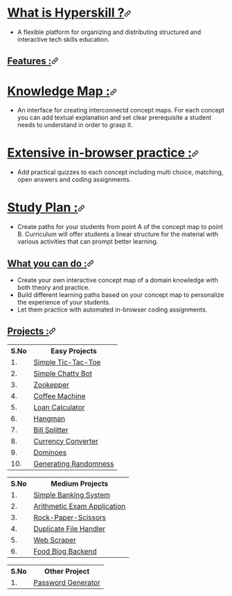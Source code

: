 <html lang="en">
<head>
</head>
<body>
<h1 tabindex="-1" id="user-content-what-is-hyperskill-" dir="auto"><a class="heading-link" href="#what-is-hyperskill-">What is Hyperskill ?<svg class="octicon octicon-link" viewBox="0 0 16 16" version="1.1" width="16" height="16" aria-hidden="true"><path d="m7.775 3.275 1.25-1.25a3.5 3.5 0 1 1 4.95 4.95l-2.5 2.5a3.5 3.5 0 0 1-4.95 0 .751.751 0 0 1 .018-1.042.751.751 0 0 1 1.042-.018 1.998 1.998 0 0 0 2.83 0l2.5-2.5a2.002 2.002 0 0 0-2.83-2.83l-1.25 1.25a.751.751 0 0 1-1.042-.018.751.751 0 0 1-.018-1.042Zm-4.69 9.64a1.998 1.998 0 0 0 2.83 0l1.25-1.25a.751.751 0 0 1 1.042.018.751.751 0 0 1 .018 1.042l-1.25 1.25a3.5 3.5 0 1 1-4.95-4.95l2.5-2.5a3.5 3.5 0 0 1 4.95 0 .751.751 0 0 1-.018 1.042.751.751 0 0 1-1.042.018 1.998 1.998 0 0 0-2.83 0l-2.5 2.5a1.998 1.998 0 0 0 0 2.83Z"></path></svg></a></h1>
<ul dir="auto">
<li>A flexible platform for organizing and distributing structured and interactive tech skills education.</li>
</ul>
<h2 tabindex="-1" id="user-content-features-" dir="auto"><a class="heading-link" href="#features-">Features :<svg class="octicon octicon-link" viewBox="0 0 16 16" version="1.1" width="16" height="16" aria-hidden="true"><path d="m7.775 3.275 1.25-1.25a3.5 3.5 0 1 1 4.95 4.95l-2.5 2.5a3.5 3.5 0 0 1-4.95 0 .751.751 0 0 1 .018-1.042.751.751 0 0 1 1.042-.018 1.998 1.998 0 0 0 2.83 0l2.5-2.5a2.002 2.002 0 0 0-2.83-2.83l-1.25 1.25a.751.751 0 0 1-1.042-.018.751.751 0 0 1-.018-1.042Zm-4.69 9.64a1.998 1.998 0 0 0 2.83 0l1.25-1.25a.751.751 0 0 1 1.042.018.751.751 0 0 1 .018 1.042l-1.25 1.25a3.5 3.5 0 1 1-4.95-4.95l2.5-2.5a3.5 3.5 0 0 1 4.95 0 .751.751 0 0 1-.018 1.042.751.751 0 0 1-1.042.018 1.998 1.998 0 0 0-2.83 0l-2.5 2.5a1.998 1.998 0 0 0 0 2.83Z"></path></svg></a></h2>
<h1 tabindex="-1" id="user-content-knowledge-map-" dir="auto"><a class="heading-link" href="#knowledge-map-">Knowledge Map :<svg class="octicon octicon-link" viewBox="0 0 16 16" version="1.1" width="16" height="16" aria-hidden="true"><path d="m7.775 3.275 1.25-1.25a3.5 3.5 0 1 1 4.95 4.95l-2.5 2.5a3.5 3.5 0 0 1-4.95 0 .751.751 0 0 1 .018-1.042.751.751 0 0 1 1.042-.018 1.998 1.998 0 0 0 2.83 0l2.5-2.5a2.002 2.002 0 0 0-2.83-2.83l-1.25 1.25a.751.751 0 0 1-1.042-.018.751.751 0 0 1-.018-1.042Zm-4.69 9.64a1.998 1.998 0 0 0 2.83 0l1.25-1.25a.751.751 0 0 1 1.042.018.751.751 0 0 1 .018 1.042l-1.25 1.25a3.5 3.5 0 1 1-4.95-4.95l2.5-2.5a3.5 3.5 0 0 1 4.95 0 .751.751 0 0 1-.018 1.042.751.751 0 0 1-1.042.018 1.998 1.998 0 0 0-2.83 0l-2.5 2.5a1.998 1.998 0 0 0 0 2.83Z"></path></svg></a></h1>
<ul dir="auto">
<li>An interface for creating interconnectd concept maps. For each concept you can add textual explanation and set clear prerequisite a student needs to understand in order to grasp it.</li>
</ul>
<h1 tabindex="-1" id="user-content-extensive-in-browser-practice-" dir="auto"><a class="heading-link" href="#extensive-in-browser-practice-">Extensive in-browser practice :<svg class="octicon octicon-link" viewBox="0 0 16 16" version="1.1" width="16" height="16" aria-hidden="true"><path d="m7.775 3.275 1.25-1.25a3.5 3.5 0 1 1 4.95 4.95l-2.5 2.5a3.5 3.5 0 0 1-4.95 0 .751.751 0 0 1 .018-1.042.751.751 0 0 1 1.042-.018 1.998 1.998 0 0 0 2.83 0l2.5-2.5a2.002 2.002 0 0 0-2.83-2.83l-1.25 1.25a.751.751 0 0 1-1.042-.018.751.751 0 0 1-.018-1.042Zm-4.69 9.64a1.998 1.998 0 0 0 2.83 0l1.25-1.25a.751.751 0 0 1 1.042.018.751.751 0 0 1 .018 1.042l-1.25 1.25a3.5 3.5 0 1 1-4.95-4.95l2.5-2.5a3.5 3.5 0 0 1 4.95 0 .751.751 0 0 1-.018 1.042.751.751 0 0 1-1.042.018 1.998 1.998 0 0 0-2.83 0l-2.5 2.5a1.998 1.998 0 0 0 0 2.83Z"></path></svg></a></h1>
<ul dir="auto">
<li>Add practical quizzes to each concept including multi choice, matching, open answers and coding assignments.</li>
</ul>
<h1 tabindex="-1" id="user-content-study-plan-" dir="auto"><a class="heading-link" href="#study-plan-">Study Plan :<svg class="octicon octicon-link" viewBox="0 0 16 16" version="1.1" width="16" height="16" aria-hidden="true"><path d="m7.775 3.275 1.25-1.25a3.5 3.5 0 1 1 4.95 4.95l-2.5 2.5a3.5 3.5 0 0 1-4.95 0 .751.751 0 0 1 .018-1.042.751.751 0 0 1 1.042-.018 1.998 1.998 0 0 0 2.83 0l2.5-2.5a2.002 2.002 0 0 0-2.83-2.83l-1.25 1.25a.751.751 0 0 1-1.042-.018.751.751 0 0 1-.018-1.042Zm-4.69 9.64a1.998 1.998 0 0 0 2.83 0l1.25-1.25a.751.751 0 0 1 1.042.018.751.751 0 0 1 .018 1.042l-1.25 1.25a3.5 3.5 0 1 1-4.95-4.95l2.5-2.5a3.5 3.5 0 0 1 4.95 0 .751.751 0 0 1-.018 1.042.751.751 0 0 1-1.042.018 1.998 1.998 0 0 0-2.83 0l-2.5 2.5a1.998 1.998 0 0 0 0 2.83Z"></path></svg></a></h1>
<ul dir="auto">
<li>Create paths for your students from point A of the concept map to point B. Curriculum will offer students a linear structure for the material with various activities that can prompt better learning.</li>
</ul>
<h2 tabindex="-1" id="user-content-what-you-can-do-" dir="auto"><a class="heading-link" href="#what-you-can-do-">What you can do :<svg class="octicon octicon-link" viewBox="0 0 16 16" version="1.1" width="16" height="16" aria-hidden="true"><path d="m7.775 3.275 1.25-1.25a3.5 3.5 0 1 1 4.95 4.95l-2.5 2.5a3.5 3.5 0 0 1-4.95 0 .751.751 0 0 1 .018-1.042.751.751 0 0 1 1.042-.018 1.998 1.998 0 0 0 2.83 0l2.5-2.5a2.002 2.002 0 0 0-2.83-2.83l-1.25 1.25a.751.751 0 0 1-1.042-.018.751.751 0 0 1-.018-1.042Zm-4.69 9.64a1.998 1.998 0 0 0 2.83 0l1.25-1.25a.751.751 0 0 1 1.042.018.751.751 0 0 1 .018 1.042l-1.25 1.25a3.5 3.5 0 1 1-4.95-4.95l2.5-2.5a3.5 3.5 0 0 1 4.95 0 .751.751 0 0 1-.018 1.042.751.751 0 0 1-1.042.018 1.998 1.998 0 0 0-2.83 0l-2.5 2.5a1.998 1.998 0 0 0 0 2.83Z"></path></svg></a></h2>
<ul dir="auto">
<li>Create your own interactive concept map of a domain knowledge with both theory and practice.</li>
<li>Build different learning paths based on your concept map to personalize the experience of your students.</li>
<li>Let them practice with automated in-browser coding assignments.</li>
</ul>
<h2 tabindex="-1" id="user-content-projects-" dir="auto"><a class="heading-link" href="#projects-">Projects :<svg class="octicon octicon-link" viewBox="0 0 16 16" version="1.1" width="16" height="16" aria-hidden="true"><path d="m7.775 3.275 1.25-1.25a3.5 3.5 0 1 1 4.95 4.95l-2.5 2.5a3.5 3.5 0 0 1-4.95 0 .751.751 0 0 1 .018-1.042.751.751 0 0 1 1.042-.018 1.998 1.998 0 0 0 2.83 0l2.5-2.5a2.002 2.002 0 0 0-2.83-2.83l-1.25 1.25a.751.751 0 0 1-1.042-.018.751.751 0 0 1-.018-1.042Zm-4.69 9.64a1.998 1.998 0 0 0 2.83 0l1.25-1.25a.751.751 0 0 1 1.042.018.751.751 0 0 1 .018 1.042l-1.25 1.25a3.5 3.5 0 1 1-4.95-4.95l2.5-2.5a3.5 3.5 0 0 1 4.95 0 .751.751 0 0 1-.018 1.042.751.751 0 0 1-1.042.018 1.998 1.998 0 0 0-2.83 0l-2.5 2.5a1.998 1.998 0 0 0 0 2.83Z"></path></svg></a></h2>
<table>
  <tbody><tr>
    <th>S.No</th>
    <th>Easy Projects</th>
  </tr>
  <tr>
    <td>1.</td>
    <td><a href="https://github.com/Mathesh099/Tic-Tac-Toe.git">Simple Tic-Tac-Toe</a></td>
  </tr>
  <tr>
    <td>2.</td>
    <td><a href="https://github.com/Mathesh099/Simple-Chatty-Bot.git">Simple Chatty Bot</a></td>
  </tr>
  <tr>
    <td>3.</td>
    <td><a href="https://github.com/Mathesh099/Zookeeper.git">Zookepper</a></td>
  </tr>
  <tr>
    <td>4.</td>
    <td><a href="https://github.com/Mathesh099/Coffee-Machine.git">Coffee Machine</a></td>
  </tr>
  <tr>
    <td>5.</td>
    <td><a href="https://github.com/Mathesh099/Loan-Calculator.git">Loan Calculator</a></td>
  </tr>
  <tr>
    <td>6.</td>
    <td><a href="https://github.com/Mathesh099/Hangman.git">Hangman</a></td>
  </tr>
  <tr>
    <td>7.</td>
    <td><a href="https://github.com/Mathesh099/Bill-Splitter.git">Bill Splitter</a></td>
  </tr>
  <tr>
    <td>8.</td>
    <td><a href="https://github.com/Mathesh099/Currency-Converter.git">Currency Converter</a></td>
  </tr>
  <tr>
    <td>9.</td>
    <td><a href="https://github.com/Mathesh099/Dominoes.git">Dominoes</a></td>
  </tr>
  <tr>
    <td>10.</td>
    <td><a href="https://github.com/Mathesh099/Generating-Randomness.git">Generating Randomness</a></td>
  </tr>
</tbody></table>  
<table>
  <tbody><tr>
    <th>S.No</th>
    <th>Medium Projects</th>
  </tr>
  <tr>
    <td>1.</td>
    <td><a href="https://github.com/Mathesh099/Simple-Banking-System.git">Simple Banking System</a></td>
  </tr>
  <tr>
    <td>2.</td>
    <td><a href="https://github.com/Mathesh099/Arithmetic-Exam-Application.git">Arithmetic Exam Application</a></td>
  </tr>
  <tr>
    <td>3.</td>
    <td><a href="https://github.com/Mathesh099/Rock-Paper-Scissors.git">Rock-Paper-Scissors</a></td>
  </tr>
  <tr>
    <td>4.</td>
    <td><a href="https://github.com/Mathesh099/Duplicate-File-Handler.git">Duplicate File Handler</a></td>
  </tr>
  <tr>
    <td>5.</td>
    <td><a href="https://github.com/Mathesh099/Web-Scraper.git">Web Scraper</a></td>
  </tr>
  <tr>
    <td>6.</td>
    <td><a href="https://github.com/Mathesh099/Food-Blog-Backend.git">Food Blog Backend</a></td>
  </tr>
</tbody></table>
<table>
  <tbody><tr>
    <th>S.No</th>
    <th>Other Project</th>
  </tr>
  <tr>
    <td>1.</td>
    <td><a href="https://github.com/Mathesh099/Password-Generator.git">Password Generator</a></td>
  </tr>
</tbody></table>
</article>
          </div>
      </div>

  </readme-toc>
</body>
</html>
